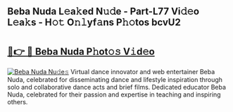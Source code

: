 ## Beba Nuda L𝚎a𝚔ed N𝚞𝚍e - Part-L77 Vi𝚍𝚎o L𝚎a𝚔s - H𝚘𝚝 O𝚗𝚕yf𝚊ns P𝚑𝚘tos bcvU2

# <h2><a href="http://kfasyp.oniu.top/?m=Beba+Nuda">🔗👉 🔴 Beba Nuda P𝚑ot𝚘𝚜 V𝚒d𝚎o</a></h2>

[![Beba Nuda Nu𝚍e𝚜](https://i.imgur.com/0qMVB7G.gif)](http://kfasyp.oniu.top/?m=Beba+Nuda)
Virtual dance innovator and web entertainer Beba Nuda, celebrated for disseminating dance and lifestyle inspiration through solo and collaborative dance acts and brief films. Dedicated educator Beba Nuda, celebrated for their passion and expertise in teaching and inspiring others.  
